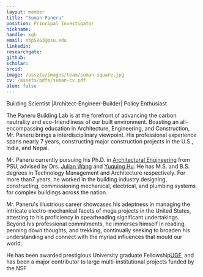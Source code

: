 ```yaml
---
layout: member
title: "Suman Paneru"
position: Principal Investigator
nickname: 
handle: kgh
email: sbp5863@psu.edu
linkedin: 
researchgate: 
github: 
scholar: 
orcid: 
image: /assets/images/team/suman-square.jpg
cv: /assets/pdfs/suman-cv.pdf
alum: false
---
```


Building Scientist |Architect-Engineer-Builder| Policy Enthusiast

The Paneru Building Lab is at the forefront of advancing the carbon neutrality and eco-friendliness of our built environment. Boasting an all-encompassing education in Architecture, Engineering, and Construction, Mr. Paneru brings a interdisciplinary viewpoint. His professional experience spans nearly 7 years, constructing major construction projects in the U.S., India, and Nepal. 

Mr. Paneru currently pursuing his Ph.D. in [Architectural Engineering][AE] 
from PSU, advised by Drs. [Julian Wang][archilamda] and [Yuquing Hu][DII]. He has M.S. and B.S. degrees 
in Technology Management and Architecture respectively. For more than7 years, he 
worked in the building industry designing, constructing, commissioning mechanical, electrical, 
and plumbing systems for complex buildings across the nation.  

Mr. Paneru's illustrious career showcases his adeptness in managing the intricate electro-mechanical facets of mega projects in the United States, attesting to his proficiency in spearheading significant undertakings. Beyond his professional commitments, he immerses himself in reading, penning down thoughts, and trekking, continually seeking to broaden his understanding and connect with the myriad influences that mould our world.

He has been awarded prestigious University graduate Fellowship[UGF], and  has been a major contributor to large multi-institutional projects funded by the NSF 


[Architectural Engineering]: https://www.ae.psu.edu/
[Penn State University ]: https://www.psu.edu/
[AE]: https://www.ae.psu.edu/
[PSU]: https://www.psu.edu/
[archilamda]: https://www.archilambda.com/
[DII]: https://sites.psu.edu/diilab/about-the-lab/
[UGF]: https://www.psu.edu/news/graduate-school/story/114-graduate-students-recognized-university-fellowships